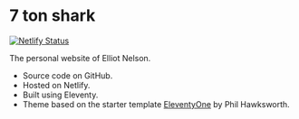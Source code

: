 # 7 ton shark

[![Netlify Status](https://api.netlify.com/api/v1/badges/19a00125-e401-4632-8147-250e3f26f0ca/deploy-status)](https://app.netlify.com/sites/7tonshark/deploys)

The personal website of Elliot Nelson.

 - Source code on GitHub.
 - Hosted on Netlify.
 - Built using Eleventy.
 - Theme based on the starter template [EleventyOne](https://github.com/philhawksworth/eleventyone) by Phil Hawksworth.
